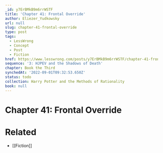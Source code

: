 ```yaml
---
_id: y7ErBMkB9m6rrWSTF
title: 'Chapter 41: Frontal Override'
author: Eliezer_Yudkowsky
url: null
slug: chapter-41-frontal-override
type: post
tags:
  - LessWrong
  - Concept
  - Post
  - Fiction
href: https://www.lesswrong.com/posts/y7ErBMkB9m6rrWSTF/chapter-41-frontal-override
sequence: '3: HJPEV and the Shadows of Death'
chapter: Book the Third
synchedAt: '2022-09-01T09:32:53.650Z'
status: todo
collection: Harry Potter and the Methods of Rationality
book: null
---
```


# Chapter 41: Frontal Override


# Related

- [[Fiction]]